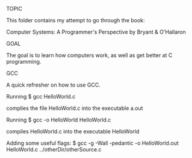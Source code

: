 TOPIC

This folder contains my attempt to go through the book:

Computer Systems: A Programmer's Perspective
by Bryant & O'Hallaron

GOAL

The goal is to learn how computers work, as well as get better at C programming.


GCC

A quick refresher on how to use GCC.

Running
$ gcc HelloWorld.c

complies the file HelloWorld.c into the executable a.out

Running
$ gcc -o HelloWorld HelloWorld.c

compiles HelloWorld.c into the executable HelloWorld

Adding some useful flags:
$ gcc -g -Wall -pedantic -o HelloWorld.out HelloWorld.c ../otherDir/otherSource.c
